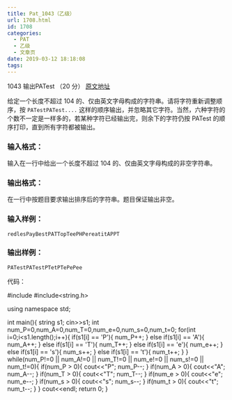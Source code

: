 ```yaml
---
title: Pat_1043（乙级）
url: 1708.html
id: 1708
categories:
  - PAT
  - 乙级
  - 文章页
date: 2019-03-12 18:18:08
tags:
---
```


1043 输出PATest （20 分） [原文地址](https://pintia.cn/problem-sets/994805260223102976/problems/994805280074743808)

给定一个长度不超过 10​4​​ 的、仅由英文字母构成的字符串。请将字符重新调整顺序，按 `PATestPATest....` 这样的顺序输出，并忽略其它字符。当然，六种字符的个数不一定是一样多的，若某种字符已经输出完，则余下的字符仍按 PATest 的顺序打印，直到所有字符都被输出。

### 输入格式：

输入在一行中给出一个长度不超过 10​4​​ 的、仅由英文字母构成的非空字符串。

### 输出格式：

在一行中按题目要求输出排序后的字符串。题目保证输出非空。

### 输入样例：

    redlesPayBestPATTopTeePHPereatitAPPT
    

### 输出样例：

    PATestPATestPTetPTePePee

代码：

#include<iostream>
#include<string.h>

using namespace std;

int main(){
    string s1;
    cin>>s1;
    int num\_P=0,num\_A=0,num\_T=0,num\_e=0,num\_s=0,num\_t=0;
    for(int i=0;i<s1.length();i++){
        if(s1\[i\] == 'P'){
            num_P++;
        }
        else if(s1\[i\] == 'A'){
            num_A++;
        }
        else if(s1\[i\] == 'T'){
            num_T++;
        }
        else if(s1\[i\] == 'e'){
            num_e++;
        }
        else if(s1\[i\] == 's'){
            num_s++;
        }
        else if(s1\[i\] == 't'){
            num_t++;
        }
    }
    while(num\_P!=0 || num\_A!=0 || num\_T!=0 || num\_e!=0 || num\_s!=0 || num\_t!=0){
        if(num_P > 0){
            cout<<"P";
            num_P--;
        }
        if(num_A > 0){
            cout<<"A";
            num_A--;
        }
        if(num_T > 0){
            cout<<"T";
            num_T--;
        }
        if(num_e > 0){
            cout<<"e";
            num_e--;
        }
        if(num_s > 0){
            cout<<"s";
            num_s--;
        }
        if(num_t > 0){
            cout<<"t";
            num_t--;
        }
    }
    cout<<endl;
    return 0;
}